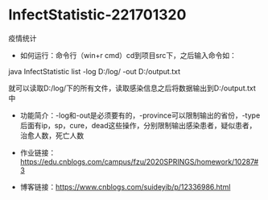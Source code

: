 # InfectStatistic-221701320
疫情统计

- 如何运行：命令行（win+r cmd）cd到项目src下，之后输入命令如：

java InfectStatistic list  -log D:/log/ -out D:/output.txt

就可以读取D:/log/下的所有文件，读取感染信息之后将数据输出到D:/output.txt中

- 功能简介：-log和-out是必须要有的，-province可以限制输出的省份，-type后面有ip，sp，cure，dead这些操作，分别限制输出感染患者，疑似患者，治愈人数，死亡人数

- 作业链接：https://edu.cnblogs.com/campus/fzu/2020SPRINGS/homework/10287#3

- 博客链接：https://www.cnblogs.com/suideyib/p/12336986.html


